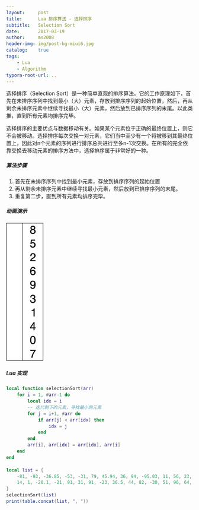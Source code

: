 ```yaml
---
layout:     post
title:      Lua 排序算法 - 选择排序
subtitle:   Selection Sort
date:       2017-03-19
author:     ms2008
header-img: img/post-bg-miui6.jpg
catalog:    true
tags:
    - Lua
    - Algorithm
typora-root-url: ..
---
```


选择排序（Selection Sort）是一种简单直观的排序算法。它的工作原理如下，首先在未排序序列中找到最小（大）元素，存放到排序序列的起始位置，然后，再从剩余未排序元素中继续寻找最小（大）元素，然后放到已排序序列的末尾。以此类推，直到所有元素均排序完毕。

选择排序的主要优点与数据移动有关。如果某个元素位于正确的最终位置上，则它不会被移动。选择排序每次交换一对元素，它们当中至少有一个将被移到其最终位置上，因此对n个元素的序列进行排序总共进行至多n-1次交换。在所有的完全依靠交换去移动元素的排序方法中，选择排序属于非常好的一种。

##### 算法步骤

1. 首先在未排序序列中找到最小元素，存放到排序序列的起始位置
2. 再从剩余未排序元素中继续寻找最小元素，然后放到已排序序列的末尾。
3. 重复第二步，直到所有元素均排序完毕。

##### 动画演示

![Alt text](/img/in-post/sort/Selection-Sort-Animation.gif)

##### Lua 实现

```lua
local function selectionSort(arr)
    for i = 1, #arr-1 do
        local idx = i
        -- 迭代剩下的元素，寻找最小的元素
        for j = i+1, #arr do
            if arr[j] < arr[idx] then
                idx = j
            end
        end
        arr[i], arr[idx] = arr[idx], arr[i]
    end
end

local list = {
    -81, -93, -36.85, -53, -31, 79, 45.94, 36, 94, -95.03, 11, 56, 23, -39,
    14, 1, -20.1, -21, 91, 31, 91, -23, 36.5, 44, 82, -30, 51, 96, 64, -41
}
selectionSort(list)
print(table.concat(list, ", "))
```
